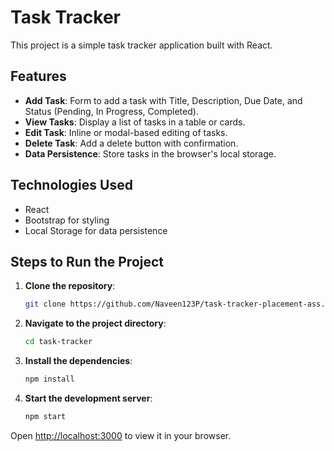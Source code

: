 # Task Tracker

This project is a simple task tracker application built with React.

## Features

- **Add Task**: Form to add a task with Title, Description, Due Date, and Status (Pending, In Progress, Completed).
- **View Tasks**: Display a list of tasks in a table or cards.
- **Edit Task**: Inline or modal-based editing of tasks.
- **Delete Task**: Add a delete button with confirmation.
- **Data Persistence**: Store tasks in the browser's local storage.

## Technologies Used

- React
- Bootstrap for styling
- Local Storage for data persistence

## Steps to Run the Project

1. **Clone the repository**:
    ```sh
    git clone https://github.com/Naveen123P/task-tracker-placement-ass.git
    ```

2. **Navigate to the project directory**:
    ```sh
    cd task-tracker
    ```

3. **Install the dependencies**:
    ```sh
    npm install
    ```

4. **Start the development server**:
    ```sh
    npm start
    ```

Open [http://localhost:3000](http://localhost:3000) to view it in your browser.
